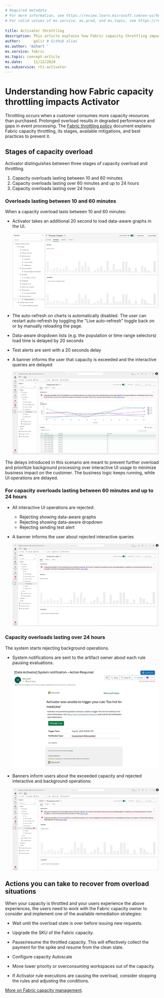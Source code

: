 ```yaml
---
# Required metadata
# For more information, see https://review.learn.microsoft.com/en-us/help/platform/learn-editor-add-metadata?branch=main
# For valid values of ms.service, ms.prod, and ms.topic, see https://review.learn.microsoft.com/en-us/help/platform/metadata-taxonomies?branch=main

title: Activator throttling
description: This article explains how Fabric capacity throttling impacts Activator background operations and shows up in the UI.
author:      galir # GitHub alias
ms.author: 'mihart '
ms.service: fabric
ms.topic: concept-article
ms.date:     11/12/2024
ms.subservice: rti-activator
---
```


# Understanding how Fabric capacity throttling impacts Activator

Throttling occurs when a customer consumes more capacity resources than purchased. Prolonged overload results in degraded performance and gaps in event processing. The [Fabric throttling policy](/fabric/enterprise/throttling) document explains Fabric capacity throttling, its stages, available mitigations, and best practices to prevent it.

## Stages of capacity overload

Activator distinguishes between three stages of capacity overload and throttling.
1.	Capacity overloads lasting between 10 and 60 minutes
2.  Capacity overloads lasting over 60 minutes and up to 24 hours  
3.	Capacity overloads lasting over 24 hours 

### Overloads lasting between 10 and 60 minutes

When a capacity overload lasts between 10 and 60 minutes:

- Activator takes an additional 20 second to load data-aware graphs in the UI.

    ![activator-throttling-delay](media/activator-throttling-effects/activator-throttling-delay.png)
  
- The auto-refresh on charts is automatically disabled. The user can restart auto-refresh by toggling the "Live auto-refresh" toggle back on or by manually reloading the page.

- Data-aware dropdown lists (e.g. the population or time range selectors) load time is delayed by 20 seconds

- Test alerts are sent with a 20 seconds delay

- A banner informs the user that capacity is exceeded and the interactive queries are delayed

    ![activator-throttling-banner](media/activator-throttling-effects/activator-throttling-banner.png)

The delays introduced in this scenario are meant to prevent further overload and prioritize background processing over interactive UI usage to minimize business impact on the customer. The business logic keeps running, while UI operations are delayed.

### For capacity overloads lasting between 60 minutes and up to 24 hours

- All interactive UI operations are rejected:
  - Rejecting showing data-aware graphs
  - Rejecting showing data-aware dropdown
  - Rejecting sending test alert

- A banner informs the user about rejected interactive queries

    ![activator-throttling-exceeded](media/activator-throttling-effects/activator-throttling-exceeded.png)


### Capacity overloads lasting over 24 hours

The system starts rejecting background operations.

- System notifications are sent to the artifact owner about each rule pausing evaluations.

    ![activator-throttling-email](media/activator-throttling-effects/activator-throttling-email.png)
  
- Banners inform users about the exceeded capacity and rejected interactive and background operations:

    ![activator-throttling-capacity-paused](media/activator-throttling-effects/activator-throttling-capacity-paused.png)


## Actions you can take to recover from overload situations

When your capacity is throttled and your users experience the above experiences, the users need to work with the Fabric capacity owner to consider and implement one of the available remediation strategies:

- Wait until the overload state is over before issuing new requests.

- Upgrade the SKU of the Fabric capacity.

- Pause/resume the throttled capacity. This will effectively collect the payment for the spike and resume from the clean slate.

- Configure capacity Autoscale

- Move lower priority or overconsuming workspaces out of the capacity.

- If Activator rule executions are causing the overload, consider stopping the rules and adjusting the conditions.

[More on Fabric capacity management](/fabric/enterprise/throttling).
